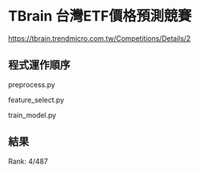 # TBrain 台灣ETF價格預測競賽
https://tbrain.trendmicro.com.tw/Competitions/Details/2

## 程式運作順序

preprocess.py

feature_select.py

train_model.py


## 結果
Rank: 4/487
